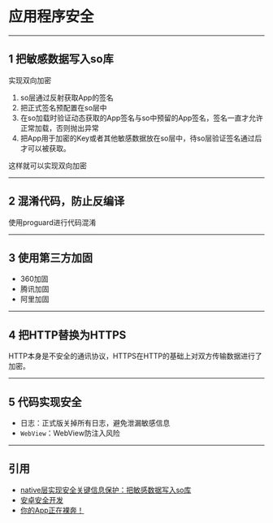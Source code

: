 # 应用程序安全

---
## 1 把敏感数据写入so库

实现双向加密

1. so层通过反射获取App的签名
2. 把正式签名预配置在so层中
3. 在so加载时验证动态获取的App签名与so中预留的App签名，签名一直才允许正常加载，否则抛出异常
4. 把App用于加密的Key或者其他敏感数据放在so层中，待so层验证签名通过后才可以被获取。

这样就可以实现双向加密

---
## 2 混淆代码，防止反编译

使用proguard进行代码混淆

---
## 3 使用第三方加固

- 360加固
- 腾讯加固
- 阿里加固

---
## 4 把HTTP替换为HTTPS

HTTP本身是不安全的通讯协议，HTTPS在HTTP的基础上对双方传输数据进行了加密。

---
## 5 代码实现安全

- 日志：正式版关掉所有日志，避免泄漏敏感信息
- `WebView`：WebView防注入风险

---
## 引用

- [native层实现安全关键信息保护：把敏感数据写入so库](http://www.jianshu.com/p/2576d064baf1)
- [安卓安全开发](http://www.jianshu.com/p/500f1fd13b9b)
- [你的App正在裸奔！](https://mp.weixin.qq.com/s/Kz7XJPimggPJbk1iZ4g2RQ)
